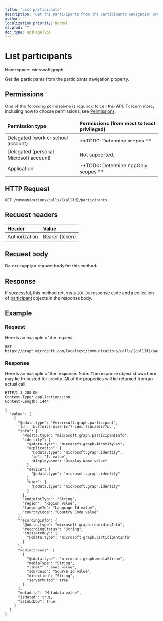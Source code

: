 ```yaml
---
title: "List participants"
description: "Get the participants from the participants navigation property."
author: ""
localization_priority: Normal
ms.prod: ""
doc_type: apiPageType
---
```


# List participants

Namespace: microsoft.graph

Get the participants from the participants navigation property.

## Permissions
One of the following permissions is required to call this API. To learn more, including how to choose permissions, see [Permissions](/concepts/permissions-reference.md).

|Permission type|Permissions (from most to least privileged)|
|:---|:---|
|Delegated (work or school account)|**TODO: Determine scopes **|
|Delegated (personal Microsoft account)|Not supported.|
|Application|**TODO: Determine AppOnly scopes **|

## HTTP Request
<!-- {
  "blockType": "ignored"
}
-->
``` http
GET /communications/calls/{callId}/participants
```

## Request headers
|Header|Value|
|:---|:---|
|Authorization|Bearer {token}|

## Request body
Do not supply a request body for this method.

## Response
If successful, this method returns a `200 OK` response code and a collection of [participant](../resources/participant.md) objects in the response body.

## Example

### Request
Here is an example of the request.
<!-- {
  "blockType": "request",
  "name": "get_participant"
}
-->
``` http
GET https://graph.microsoft.com/localtest/communications/calls/{callId}/participants
```

### Response
Here is an example of the response. Note: The response object shown here may be truncated for brevity. All of the properties will be returned from an actual call.
<!-- {
  "blockType": "response",
  "truncated": true,
  "@odata.type": "collection(microsoft.graph.participant)"
}
-->
``` http
HTTP/1.1 200 OK
Content-Type: application/json
Content-Length: 1444

{
  "value": [
    {
      "@odata.type": "#microsoft.graph.participant",
      "id": "bcf70126-0126-bcf7-2601-f7bc2601f7bc",
      "info": {
        "@odata.type": "microsoft.graph.participantInfo",
        "identity": {
          "@odata.type": "microsoft.graph.identitySet",
          "application": {
            "@odata.type": "microsoft.graph.identity",
            "id": "Id value",
            "displayName": "Display Name value"
          },
          "device": {
            "@odata.type": "microsoft.graph.identity"
          },
          "user": {
            "@odata.type": "microsoft.graph.identity"
          }
        },
        "endpointType": "String",
        "region": "Region value",
        "languageId": "Language Id value",
        "countryCode": "Country Code value"
      },
      "recordingInfo": {
        "@odata.type": "microsoft.graph.recordingInfo",
        "recordingStatus": "String",
        "initiatedBy": {
          "@odata.type": "microsoft.graph.participantInfo"
        }
      },
      "mediaStreams": [
        {
          "@odata.type": "microsoft.graph.mediaStream",
          "mediaType": "String",
          "label": "Label value",
          "sourceId": "Source Id value",
          "direction": "String",
          "serverMuted": true
        }
      ],
      "metadata": "Metadata value",
      "isMuted": true,
      "isInLobby": true
    }
  ]
}
```

